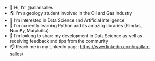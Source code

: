 - 👋 Hi, I’m @allansalles
- 🌎 I'm a geology student involved in the Oil and Gas industry
- 👀 I’m interested in Data Science and Artificial Inteligence
- 🌱 I’m currently learning Python and its amazing libraries (Pandas, NumPy, Matplotlib)
- 💞️ I’m looking to share my development in Data Science as well as receiving feedback and tips from the community 
- 📫 Reach me in my LinkedIn page: https://www.linkedin.com/in/allan-salles/

<!---
allansalles/allansalles is a ✨ special ✨ repository because its `README.md` (this file) appears on your GitHub profile.
You can click the Preview link to take a look at your changes.
--->
